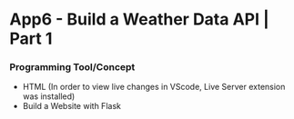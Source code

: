 # App6 - Build a Weather Data API | Part 1

### Programming Tool/Concept
- HTML (In order to view live changes in VScode, Live Server extension was installed)
- Build a Website with Flask